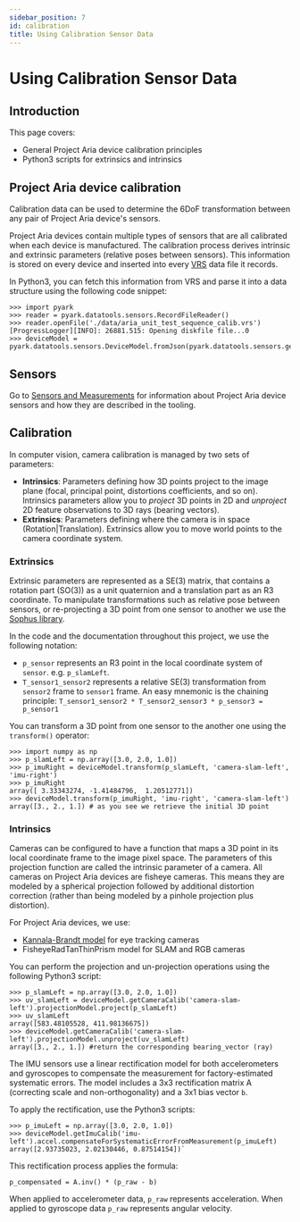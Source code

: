 ```yaml
---
sidebar_position: 7
id: calibration
title: Using Calibration Sensor Data
---
```

# Using Calibration Sensor Data
## Introduction
This page covers:

* General Project Aria device calibration principles
* Python3 scripts for extrinsics and intrinsics


## Project Aria device calibration
Calibration data can be used to determine the 6DoF transformation between any pair of Project Aria device's sensors.

Project Aria devices contain multiple types of sensors that are all calibrated when each device is manufactured. The calibration process derives intrinsic and extrinsic parameters (relative poses between sensors). This information is stored on every device and inserted into every [VRS](/aria-vrs.md) data file it records.

In Python3, you can fetch this information from VRS and parse it into a data structure using the following code snippet:


```
>>> import pyark
>>> reader = pyark.datatools.sensors.RecordFileReader()
>>> reader.openFile('./data/aria_unit_test_sequence_calib.vrs')
[ProgressLogger][INFO]: 26881.515: Opening diskfile file...0
>>> deviceModel = pyark.datatools.sensors.DeviceModel.fromJson(pyark.datatools.sensors.getCalibrationFromVrsFile(reader))
```

## Sensors

Go to [Sensors and Measurements](sensors-measurements.md) for information about Project Aria device sensors and how they are described in the tooling.


## Calibration

In computer vision, camera calibration is managed by two sets of parameters:


* **Intrinsics**: Parameters defining how 3D points project to the image plane (focal, principal point, distortions coefficients, and so on). Intrinsics parameters allow you to *project* 3D points in 2D and *unproject* 2D feature observations to 3D rays (bearing vectors).
* **Extrinsics**: Parameters defining where the camera is in space (Rotation|Translation). Extrinsics allow you to move world points to the camera coordinate system.

### Extrinsics

Extrinsic parameters are represented as a SE(3) matrix, that contains a rotation part (SO(3)) as a unit quaternion and a translation part as an R3 coordinate. To manipulate transformations such as relative pose between sensors, or re-projecting a 3D point from one sensor to another we use the [Sophus library](https://github.com/strasdat/Sophus).

In the code and the documentation throughout this project, we use the following notation:


* `p_sensor` represents an R3 point in the local coordinate system of `sensor`. e.g. `p_slamLeft`.
* `T_sensor1_sensor2` represents a relative SE(3) transformation from `sensor2` frame to `sensor1` frame. An easy mnemonic is the chaining principle: `T_sensor1_sensor2 * T_sensor2_sensor3 * p_sensor3 = p_sensor1`

You can transform a 3D point from one sensor to the another one using the `transform()` operator:


```
>>> import numpy as np
>>> p_slamLeft = np.array([3.0, 2.0, 1.0])
>>> p_imuRight = deviceModel.transform(p_slamLeft, 'camera-slam-left', 'imu-right')
>>> p_imuRight
array([ 3.33343274, -1.41484796,  1.20512771])
>>> deviceModel.transform(p_imuRight, 'imu-right', 'camera-slam-left')
array([3., 2., 1.]) # as you see we retrieve the initial 3D point
```


### Intrinsics

Cameras can be configured to have a function that maps a 3D point in its local coordinate frame to the image pixel space. The parameters of this projection function are called the intrinsic parameter of a camera. All cameras on Project Aria devices are fisheye cameras. This means they are modeled by a spherical projection followed by additional distortion correction (rather than being modeled by a pinhole projection plus distortion).

For Project Aria devices, we use:

* [Kannala-Brandt model](https://ieeexplore.ieee.org/document/1642666) for eye tracking cameras
* FisheyeRadTanThinPrism model for SLAM and RGB cameras

You can perform the projection and un-projection operations using the following Python3 script:


```
>>> p_slamLeft = np.array([3.0, 2.0, 1.0])
>>> uv_slamLeft = deviceModel.getCameraCalib('camera-slam-left').projectionModel.project(p_slamLeft)
>>> uv_slamLeft
array([583.48105528, 411.98136675])
>>> deviceModel.getCameraCalib('camera-slam-left').projectionModel.unproject(uv_slamLeft)
array([3., 2., 1.]) #return the corresponding bearing_vector (ray)
```


The IMU sensors use a linear rectification model for both accelerometers and gyroscopes to compensate the measurement for factory-estimated systematic errors. The model includes a 3x3 rectification matrix A (correcting scale and non-orthogonality) and a 3x1 bias vector `b`.

To apply the rectification, use the Python3 scripts:


```
>>> p_imuLeft = np.array([3.0, 2.0, 1.0])
>>> deviceModel.getImuCalib('imu-left').accel.compensateForSystematicErrorFromMeasurement(p_imuLeft)
array([2.93735023, 2.02130446, 0.87514154])`
```


This rectification process applies the formula:


```
p_compensated = A.inv() * (p_raw - b)
```


When applied to accelerometer data, `p_raw` represents acceleration.  When applied to gyroscope data `p_raw`  represents angular velocity.
